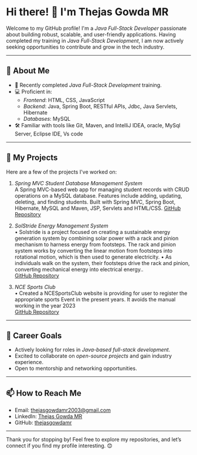 # Hi there! 👋 I'm Thejas Gowda MR

Welcome to my GitHub profile! I'm a *Java Full-Stack Developer* passionate about building robust, scalable, and user-friendly applications. Having completed my training in *Java Full-Stack Development*, I am now actively seeking opportunities to contribute and grow in the tech industry.

---

## 🚀 About Me

- 🌱 Recently completed *Java Full-Stack Development* training.
- 💻 Proficient in:
  - *Frontend*: HTML, CSS, JavaScript
  - *Backend*: Java, Spring Boot, RESTful APIs, Jdbc, Java Servlets, Hibernate
  - *Databases*: MySQL
- 🛠 Familiar with tools like Git, Maven, and IntelliJ IDEA, oracle, MySql Server, Eclipse IDE, Vs code

---

## 📂 My Projects

Here are a few of the projects I've worked on:

1. *Spring MVC Student Database Management System*  
   A Spring MVC-based web app for managing student records with CRUD operations on a MySQL database.
  Features include adding, updating, deleting, and finding students. Built with Spring MVC, Spring Boot,
   Hibernate, MySQL and Maven, JSP, Servlets and HTML/CSS.
 [GitHub Repository](https://github.com/thejasgowdamr/Spring-MVC-Student-Database-Management-System.git)

3. *SolStride Energy Management System*  
  • Solstride is a project focused on creating a sustainable energy generation system by combining solar power
   with a rack and pinion mechanism to harness energy from footsteps. The rack and pinion system works by
   converting the linear motion from footsteps into rotational motion, which is then used to generate electricity.
  • As individuals walk on the system, their footsteps drive the rack and pinion, converting mechanical energy into
   electrical energy..  
   [GitHub Repository](https://github.com/thejasgowdamr/SolStride-Energy-Management-System.git)

4. *NCE Sports Club*  
   • Created a NCESportsClub website is providing for user to register the appropriate sports Event in the present
    years. It avoids the manual working in the year 2023  
   [GitHub Repository](https://github.com/thejasgowdamr/NCESportsClub.git)

---

## 🌟 Career Goals

- Actively looking for roles in *Java-based full-stack development*.
- Excited to collaborate on *open-source projects* and gain industry experience.
- Open to mentorship and networking opportunities.

---

## 📫 How to Reach Me

- Email: [thejasgowdamr2003@gmail.com](mailto:thejasgowdamr2003@gmail.com)
- LinkedIn: [Thejas Gowda MR](https://www.linkedin.com/in/thejas-gowda-mr-91575b287)
- GitHub: [thejasgowdamr](https://github.com/thejasgowdamr)

---

Thank you for stopping by! Feel free to explore my repositories, and let’s connect if you find my profile interesting. 😊
